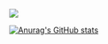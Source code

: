 [![](https://visitcount.itsvg.in/api?id=shaman007&label=Profile%20Views&pretty=false)](https://visitcount.itsvg.in)

[![Anurag's GitHub stats](https://github-readme-stats.vercel.app/api?username=shaman007)](https://github.com/shaman007)
